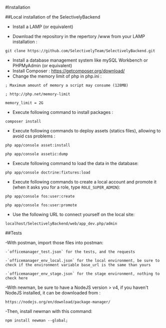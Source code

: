 #Installation

##Local installation of the SelectivelyBackend

- Install a LAMP (or equivalent)

- Download the repository in the repertory /www from your LAMP installation :

`git clone https://github.com/SelectivelyTeam/SelectivelyBackend.git`

- Install a database management system like mySQL Workbench or PHPMyAdmin (or equivalent)
- Install Composer : https://getcomposer.org/download/
- Change the memory limit of php in php.ini :


`; Maximum amount of memory a script may consume (128MB)`

`; http://php.net/memory-limit`

`memory_limit = 2G`

- Execute following command to install packages :


`composer install`

- Execute following commands to deploy assets (statics files), allowing to avoid css problems :


`php app/console asset:install`

`php app/console assetic:dump`

- Execute following command to load the data in the database:

`php app/console doctrine:fixtures:load`

- Execute following commands to create a local account and promote it (when it asks you for a role, type `ROLE_SUPER_ADMIN`):

`php app/console fos:user:create`

`php app/console fos:user:promote`
 
- Use the following URL to connect yourself on the local site:

`localhost/SelectivelyBackend/web/app_dev.php/admin`


##Tests

-With postman, import those files into postman:

	-`officemanager_test.json` for the tests, and the requests

	-`officemanager_env_local.json` for the local environment, be sure to check if the environment variable base_url is the same than yours

	-`officemanager_env_stage.json` for the stage environment, nothing to check here

-With newman, be sure to have a NodeJS version > v4, if you haven't NodeJS installed, it can be downloaded from :

`https://nodejs.org/en/download/package-manager/`

-Then, install newman with this command:

`npm install newman --global;`
